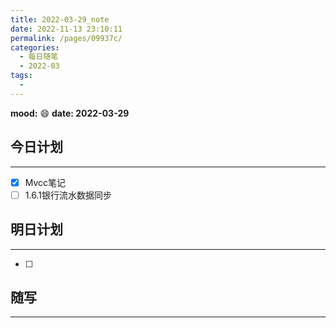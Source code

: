 ```yaml
---
title: 2022-03-29_note
date: 2022-11-13 23:10:11
permalink: /pages/09937c/
categories:
  - 每日随笔
  - 2022-03
tags:
  - 
---
```

**mood:** :smile:  									**date: 2022-03-29**  

## 今日计划  
------
- [x]  Mvcc笔记
- [ ]  1.6.1银行流水数据同步
## 明日计划  
------
- [ ]  
## 随写 
------
